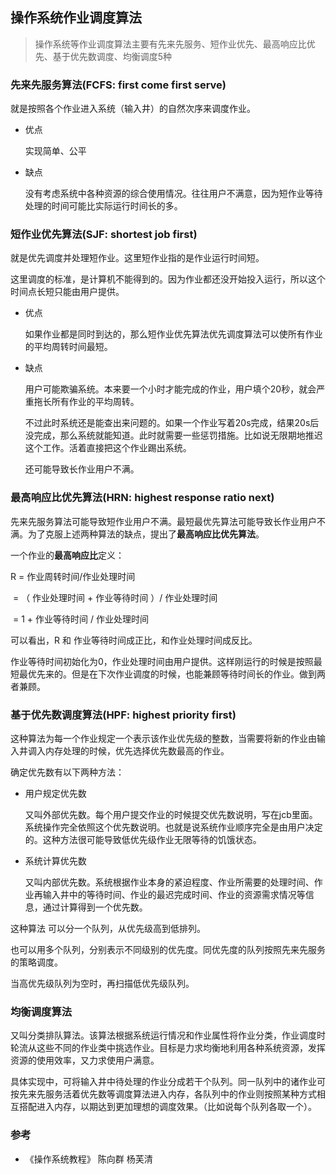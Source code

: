 ## 操作系统作业调度算法

> 操作系统等作业调度算法主要有先来先服务、短作业优先、最高响应比优先、基于优先数调度、均衡调度5种

### 先来先服务算法(FCFS: first come first serve)

就是按照各个作业进入系统（输入井）的自然次序来调度作业。

* 优点

  实现简单、公平

* 缺点

  没有考虑系统中各种资源的综合使用情况。往往用户不满意，因为短作业等待处理的时间可能比实际运行时间长的多。

### 短作业优先算法(SJF: shortest job first)

就是优先调度并处理短作业。这里短作业指的是作业运行时间短。

这里调度的标准，是计算机不能得到的。因为作业都还没开始投入运行，所以这个时间点长短只能由用户提供。

* 优点

  如果作业都是同时到达的，那么短作业优先算法优先调度算法可以使所有作业的平均周转时间最短。

* 缺点

  用户可能欺骗系统。本来要一个小时才能完成的作业，用户填个20秒，就会严重拖长所有作业的平均周转。

  不过此时系统还是能查出来问题的。如果一个作业写着20s完成，结果20s后没完成，那么系统就能知道。此时就需要一些惩罚措施。比如说无限期地推迟这个工作。活着直接把这个作业踢出系统。

  还可能导致长作业用户不满。

### 最高响应比优先算法(HRN: highest response ratio next)

先来先服务算法可能导致短作业用户不满。最短最优先算法可能导致长作业用户不满。为了克服上述两种算法的缺点，提出了**最高响应比优先算法**。

一个作业的**最高响应比**定义：

R = 作业周转时间/作业处理时间 

​    = （ 作业处理时间 + 作业等待时间 ）/ 作业处理时间

​    = 1 + 作业等待时间 / 作业处理时间

可以看出，R 和 作业等待时间成正比，和作业处理时间成反比。

作业等待时间初始化为0，作业处理时间由用户提供。这样刚运行的时候是按照最短最优先来的。但是在下次作业调度的时候，也能兼顾等待时间长的作业。做到两者兼顾。

### 基于优先数调度算法(HPF: highest priority first)

这种算法为每一个作业规定一个表示该作业优先级的整数，当需要将新的作业由输入井调入内存处理的时候，优先选择优先数最高的作业。

确定优先数有以下两种方法：

* 用户规定优先数

  又叫外部优先数。每个用户提交作业的时候提交优先数说明，写在jcb里面。系统操作完全依照这个优先数说明。也就是说系统作业顺序完全是由用户决定的。这种方法很可能导致低优先级作业无限等待的饥饿状态。

* 系统计算优先数

  又叫内部优先数。系统根据作业本身的紧迫程度、作业所需要的处理时间、作业再输入井中的等待时间、作业的最迟完成时间、作业的资源需求情况等信息，通过计算得到一个优先数。

这种算法 可以分一个队列，从优先级高到低排列。

也可以用多个队列，分别表示不同级别的优先度。同优先度的队列按照先来先服务的策略调度。

当高优先级队列为空时，再扫描低优先级队列。

### 均衡调度算法

又叫分类排队算法。该算法根据系统运行情况和作业属性将作业分类，作业调度时轮流从这些不同的作业类中挑选作业。目标是力求均衡地利用各种系统资源，发挥资源的使用效率，又力求使用户满意。

具体实现中，可将输入井中待处理的作业分成若干个队列。同一队列中的诸作业可按先来先服务活着优先数等调度算法进入内存，各队列中的作业则按照某种方式相互搭配进入内存，以期达到更加理想的调度效果。（比如说每个队列各取一个）。

### 参考

* 《操作系统教程》 陈向群 杨芙清